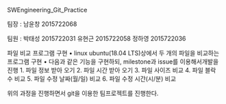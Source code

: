 SWEngineering_Git_Practice

팀장 : 남윤창 2015722068

팀원 : 박태성 2015722031
       유현근 2015722058
       정하영 2015722036

파일 비교 프로그램 구현
  • linux ubuntu(18.04 LTS)상에서 두 개의 파일을 비교하는 프로그램 구현
  • 다음과 같은 기능을 구현하되, milestone과 issue를 이용해서개발을 진행
      1. 파일 정보 받아 오기
      2. 파일 시간 받아 오기
      3. 파일 사이즈 비교
      4. 파일 블락 수 비교
      5. 파일 수정 날짜(월/일) 비교
      6. 파일 수정 시간(시/분) 비교

위의 과정을 진행하면서 git을 이용한 팀프로젝트를 진행한다.
